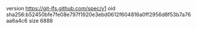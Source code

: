 version https://git-lfs.github.com/spec/v1
oid sha256:b52450bfe7fe08e797f1920e3ebd0612f604816a0ff2956d8f53b7a76aa6a4c6
size 6888
